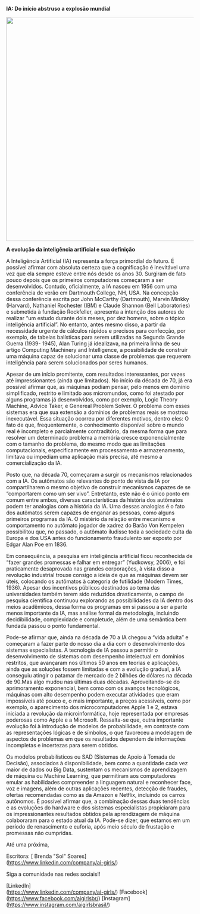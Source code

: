 **IA: Do início abstruso a explosão mundial**
<center><img src="https://conteudo.imguol.com.br/blogs/256/files/2018/12/RobotEvolution.jpg" width="600" ></center>


**A evolução da inteligência artificial e sua definição**

  A Inteligência Artificial (IA) representa a força primordial do futuro. É possível afirmar com absoluta certeza que a cognificação é inevitável uma vez que ela sempre esteve entre nós desde os anos 30.  Surgiram de fato pouco depois que os primeiros computadores começaram a ser desenvolvidos. Contudo, oficialmente, a IA nasceu em 1956 com uma conferência de verão em Dartmouth College, NH, USA. Na concepção dessa conferência escrita por John McCarthy (Dartmouth), Marvin Minkky (Harvard), Nathaniel Rochester (IBM) e Claude Shannon (Bell Laboratories) e submetida à fundação Rockfeller, apresenta a intenção dos autores de realizar “um estudo durante dois meses, por dez homens, sobre o tópico inteligência artificial”. No entanto, antes mesmo disso, a partir da necessidade urgente de cálculos rápidos e precisos para confecção, por exemplo, de tabelas balísticas para serem utilizadas na Segunda Grande Guerra (1939- 1945), Alan Turing já idealizava, na primeira linha de seu artigo Computing Machinery and Intelligence, a possibilidade de construir uma máquina capaz de solucionar uma classe de problemas que requerem inteligência para serem solucionados por seres humanos.
  
  Apesar de um início promitente, com resultados interessantes, por vezes até impressionantes (ainda que limitados). No início da década de 70, já era possível afirmar que, as máquinas podiam pensar, pelo menos em domínio simplificado, restrito e limitado aos micromundos, como foi atestado por alguns programas já desenvolvidos, como por exemplo, Logic Theory Machine, Advice Taker, e Genereal Problem Solver. O problema com esses sistemas era que sua extensão a domínios de problemas reais se mostrou inexecutável. Essa situação ocorreu por diferentes motivos, dentro eles: O fato de que, frequentemente, o conhecimento disponível sobre o mundo real é incompleto e parcialmente contraditório, da mesma forma que para resolver um determinado problema a memória cresce exponencialmente com o tamanho do problema, do mesmo modo que as limitações computacionais, especificamente em processamento e armazenamento, limitava ou impediam uma aplicação mais precisa, até mesmo a comercialização da IA.
  
  Posto que, na década 70, começaram a surgir os mecanismos relacionados com a IA. Os autômatos são relevantes do ponto de vista da IA por compartilharem o mesmo objetivo de construir mecanismos capazes de se “comportarem como um ser vivo”. Entretanto, este não é o único ponto em comum entre ambos, diversas características da história dos autômatos podem ter analogias com a história da IA. Uma dessas analogias é o fato dos autômatos serem capazes de enganar as pessoas, como alguns primeiros programas da IA. O mistério da relação entre mecanismo e comportamento no autômato jogador de xadrez do Barão Von Kempelen possibilitou que, no passado, o autômato iludisse toda a sociedade culta da Europa e dos USA antes do funcionamento fraudulento ser exposto por Edgar Alan Poe em 1836. 

  Em consequência, a pesquisa em inteligência artificial ficou reconhecida de “fazer grandes promessas e falhar em entregar” (Yudkowsy, 2006), e foi praticamente desaprovada nas grandes corporações, à vista disso a revolução industrial trouxe consigo a ideia de que as máquinas devem ser úteis, colocando os autômatos à categoria de futilidade (Modern Times, 1936). Apesar dos incentivos públicos destinados ao tema das universidades também terem sido reduzidos drasticamente, o campo de pesquisa científica continuou explorando as possibilidades da IA dentro dos meios acadêmicos, dessa forma os programas em si passou a ser a parte menos importante da IA, mas análise formal da metodologia, incluindo decidibilidade, complexidade e completude, além de uma semântica bem fundada passou o ponto fundamental. 
  
  Pode-se afirmar que, ainda na década de 70 a IA chegou a “vida adulta” e começaram a fazer parte do nosso dia a dia com o desenvolvimento dos sistemas especialistas. A tecnologia de IA passou a permitir o desenvolvimento de sistemas com desempenho intelectual em domínios restritos, que avançaram nos últimos 50 anos em teorias e aplicações, ainda que as soluções fossem limitadas e com a evolução gradual, a IA conseguiu atingir o patamar de mercado de 2 bilhões de dólares na década de 90.Mas algo mudou nas últimas duas décadas. Aproveitando-se do aprimoramento exponencial, bem como com os avanços tecnológicos, máquinas com alto desempenho podem executar atividades que eram impossíveis até pouco e, o mais importante, a preços acessíveis, como por exemplo, o aparecimento dos microcomputadores Apple 1 e 2, estava iniciada a revolução da microinformática, hoje representada por empresas poderosas como Apple e a Microsoft. Ressalta-se que, outra importante evolução foi à introdução de modelos de probabilidade, em contraste com as representações lógicas e de símbolos, o que favoreceu a modelagem de aspectos de problemas em que os resultados dependem de informações incompletas e incertezas para serem obtidos. 
   
  Os modelos probabilísticos ou SAD (Sistemas de Apoio à Tomada de Decisão), associados à disponibilidade, bem como a quantidade cada vez maior de dados ou Big Data, sustentam os mecanismos de aprendizagem de máquina ou Machine Learning, que permitiram aos computadores emular as habilidades compreender a linguagem natural e reconhecer face, voz e imagens, além de outras aplicações recentes, detecção de fraudes, ofertas recomendadas como as da Amazon e Netflix, incluindo os carros autônomos. É possível afirmar que, a combinação dessas duas tendências e as evoluções do hardware e dos sistemas especialistas propiciaram para os impressionantes resultados obtidos pela aprendizagem de máquina colaboraram para o estado atual da IA. Pode-se dizer, que estamos em um período de renascimento e euforia, após meio século de frustação e promessas não cumpridas. 
  
  Até uma próxima,

  
  
  Escritora: [ Brenda "Sol" Soares] <br>(https://www.linkedin.com/company/ai-girls/)
    
  
  Siga a comunidade nas redes sociais!!
    
  [LinkedIn] <br/> (https://www.linkedin.com/company/ai-girls/)
  [Facebook]<br/>(https://www.facebook.com/aigirlsbr/)
  [Instagram]<br/>(https://www.instagram.com/aigirlsbrasil/)
